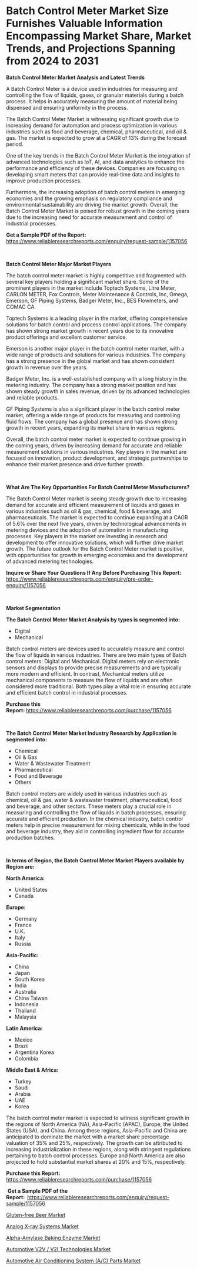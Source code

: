 <p><h1>Batch Control Meter Market Size Furnishes Valuable Information Encompassing Market Share, Market Trends, and Projections Spanning from 2024 to 2031</h1></p><p><strong>Batch Control Meter Market Analysis and Latest Trends</strong></p>
<p><p>A Batch Control Meter is a device used in industries for measuring and controlling the flow of liquids, gases, or granular materials during a batch process. It helps in accurately measuring the amount of material being dispensed and ensuring uniformity in the process.</p><p>The Batch Control Meter Market is witnessing significant growth due to increasing demand for automation and process optimization in various industries such as food and beverage, chemical, pharmaceutical, and oil & gas. The market is expected to grow at a CAGR of 13% during the forecast period.</p><p>One of the key trends in the Batch Control Meter Market is the integration of advanced technologies such as IoT, AI, and data analytics to enhance the performance and efficiency of these devices. Companies are focusing on developing smart meters that can provide real-time data and insights to improve production processes.</p><p>Furthermore, the increasing adoption of batch control meters in emerging economies and the growing emphasis on regulatory compliance and environmental sustainability are driving the market growth. Overall, the Batch Control Meter Market is poised for robust growth in the coming years due to the increasing need for accurate measurement and control of industrial processes.</p></p>
<p><strong>Get a Sample PDF of the Report:&nbsp;</strong> <a href="https://www.reliableresearchreports.com/enquiry/request-sample/1157056">https://www.reliableresearchreports.com/enquiry/request-sample/1157056</a></p>
<p>&nbsp;</p>
<p><strong>Batch Control Meter Major Market Players</strong></p>
<p><p>The batch control meter market is highly competitive and fragmented with several key players holding a significant market share. Some of the prominent players in the market include Toptech Systems, Litre Meter, CARLON METER, Fox Controls, Meter Maintenance & Controls, Inc, Omega, Emerson, GF Piping Systems, Badger Meter, Inc., BES Flowmeters, and COMAC CA.</p><p>Toptech Systems is a leading player in the market, offering comprehensive solutions for batch control and process control applications. The company has shown strong market growth in recent years due to its innovative product offerings and excellent customer service.</p><p>Emerson is another major player in the batch control meter market, with a wide range of products and solutions for various industries. The company has a strong presence in the global market and has shown consistent growth in revenue over the years.</p><p>Badger Meter, Inc. is a well-established company with a long history in the metering industry. The company has a strong market position and has shown steady growth in sales revenue, driven by its advanced technologies and reliable products.</p><p>GF Piping Systems is also a significant player in the batch control meter market, offering a wide range of products for measuring and controlling fluid flows. The company has a global presence and has shown strong growth in recent years, expanding its market share in various regions.</p><p>Overall, the batch control meter market is expected to continue growing in the coming years, driven by increasing demand for accurate and reliable measurement solutions in various industries. Key players in the market are focused on innovation, product development, and strategic partnerships to enhance their market presence and drive further growth.</p></p>
<p>&nbsp;</p>
<p><strong>What Are The Key Opportunities For Batch Control Meter Manufacturers?</strong></p>
<p><p>The Batch Control Meter market is seeing steady growth due to increasing demand for accurate and efficient measurement of liquids and gases in various industries such as oil & gas, chemical, food & beverage, and pharmaceuticals. The market is expected to continue expanding at a CAGR of 5.6% over the next five years, driven by technological advancements in metering devices and the adoption of automation in manufacturing processes. Key players in the market are investing in research and development to offer innovative solutions, which will further drive market growth. The future outlook for the Batch Control Meter market is positive, with opportunities for growth in emerging economies and the development of advanced metering technologies.</p></p>
<p><strong>Inquire or Share Your Questions If Any Before Purchasing This Report:</strong> <a href="https://www.reliableresearchreports.com/enquiry/pre-order-enquiry/1157056">https://www.reliableresearchreports.com/enquiry/pre-order-enquiry/1157056</a></p>
<p>&nbsp;</p>
<p><strong>Market Segmentation</strong></p>
<p><strong>The Batch Control Meter Market Analysis by types is segmented into:</strong></p>
<p><ul><li>Digital</li><li>Mechanical</li></ul></p>
<p><p>Batch control meters are devices used to accurately measure and control the flow of liquids in various industries. There are two main types of Batch control meters: Digital and Mechanical. Digital meters rely on electronic sensors and displays to provide precise measurements and are typically more modern and efficient. In contrast, Mechanical meters utilize mechanical components to measure the flow of liquids and are often considered more traditional. Both types play a vital role in ensuring accurate and efficient batch control in industrial processes.</p></p>
<p><strong>Purchase this Report:&nbsp;</strong><a href="https://www.reliableresearchreports.com/purchase/1157056">https://www.reliableresearchreports.com/purchase/1157056</a></p>
<p>&nbsp;</p>
<p><strong>The Batch Control Meter Market Industry Research by Application is segmented into:</strong></p>
<p><ul><li>Chemical</li><li>Oil & Gas</li><li>Water & Wastewater Treatment</li><li>Pharmaceutical</li><li>Food and Beverage</li><li>Others</li></ul></p>
<p><p>Batch control meters are widely used in various industries such as chemical, oil & gas, water & wastewater treatment, pharmaceutical, food and beverage, and other sectors. These meters play a crucial role in measuring and controlling the flow of liquids in batch processes, ensuring accurate and efficient production. In the chemical industry, batch control meters help in precise measurement for mixing chemicals, while in the food and beverage industry, they aid in controlling ingredient flow for accurate production batches.</p></p>
<p>&nbsp;</p>
<p><strong>In terms of Region, the Batch Control Meter Market Players available by Region are:</strong></p>
<p>
    <p> <strong> North America: </strong>
        <ul>
            <li>United States</li>
            <li>Canada</li>
        </ul>
        </p> 
    <p> <strong> Europe: </strong>
        <ul>
            <li>Germany</li>
            <li>France</li>
            <li>U.K.</li>
            <li>Italy</li>
            <li>Russia</li>
        </ul>
        </p> 
    <p> <strong> Asia-Pacific: </strong>
        <ul>
            <li>China</li>
            <li>Japan</li>
            <li>South Korea</li>
            <li>India</li>
            <li>Australia</li>
            <li>China Taiwan</li>
            <li>Indonesia</li>
            <li>Thailand</li>
            <li>Malaysia</li>
        </ul>
        </p> 
    <p> <strong> Latin America: </strong>
        <ul>
            <li>Mexico</li>
            <li>Brazil</li>
            <li>Argentina Korea</li>
            <li>Colombia</li>
        </ul>
        </p> 
    <p> <strong> Middle East & Africa: </strong>
        <ul>
            <li>Turkey</li>
            <li>Saudi</li>
            <li>Arabia</li>
            <li>UAE</li>
            <li>Korea</li>
        </ul>
    </p>
    </p>
<p><p>The batch control meter market is expected to witness significant growth in the regions of North America (NA), Asia-Pacific (APAC), Europe, the United States (USA), and China. Among these regions, Asia-Pacific and China are anticipated to dominate the market with a market share percentage valuation of 35% and 25%, respectively. The growth can be attributed to increasing industrialization in these regions, along with stringent regulations pertaining to batch control processes. Europe and North America are also projected to hold substantial market shares at 20% and 15%, respectively.</p></p>
<p><strong>Purchase this Report: </strong><a href="https://www.reliableresearchreports.com/purchase/1157056">https://www.reliableresearchreports.com/purchase/1157056</a></p>
<p>&nbsp;<strong>Get a Sample PDF of the Report:&nbsp;&nbsp;</strong><a href="https://www.reliableresearchreports.com/enquiry/request-sample/1157056">https://www.reliableresearchreports.com/enquiry/request-sample/1157056</a></p>
<p><strong></strong></p>
<p><p><a href="https://github.com/jodemen/Market-Research-Report-List-1/blob/main/gluten-free-beer-market.md">Gluten-free Beer Market</a></p><p><a href="https://github.com/jj19131/Market-Research-Report-List-1/blob/main/analog-x-ray-systems-market.md">Analog X-ray Systems Market</a></p><p><a href="https://github.com/Sarissaschmalingtr6fz2739/Market-Research-Report-List-1/blob/main/alpha-amylase-baking-enzyme-market.md">Alpha-Amylase Baking Enzyme Market</a></p><p><a href="https://issuu.com/reportprime-2/docs/automotive-v2v-v2i-technologies-market-size-2030.p">Automotive V2V / V2I Technologies Market</a></p><p><a href="https://issuu.com/reportprime-2/docs/automotive-air-conditioning-system-ac-parts-market">Automotive Air Conditioning System (A/C) Parts Market</a></p></p>